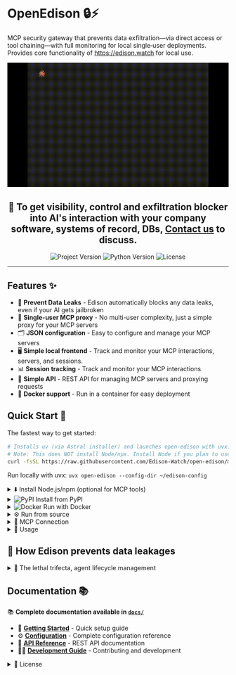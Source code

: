 # OpenEdison 🔒⚡️

MCP security gateway that prevents data exfiltration—via direct access or tool chaining—with full monitoring for local single‑user deployments. Provides core functionality of <https://edison.watch> for local use.

<p align="center">
  <img src="media/trifecta520p.gif" alt="Trifecta Security Risk Animation" width="520">
</p>

<div align="center">
  <h2>📧 To get visibility, control and exfiltration blocker into AI's interaction with your company software, systems of record, DBs, <a href="mailto:hello@edison.watch">Contact us</a> to discuss.</h2>
</div>

<p align="center">
  <img alt="Project Version" src="https://img.shields.io/pypi/v/open-edison?label=version&color=blue">
  <img alt="Python Version" src="https://img.shields.io/badge/python-3.12-blue?logo=python">
  <img src="https://img.shields.io/badge/License-GPLv3-blue" alt="License">


</p>

--- 


## Features ✨

- 🛑 **Prevent Data Leaks** - Edison automatically blocks any data leaks, even if your AI gets jailbroken
- 👤 **Single-user MCP proxy** - No multi-user complexity, just a simple proxy for your MCP servers
- 🗂️ **JSON configuration** - Easy to configure and manage your MCP servers
- 🖥️ **Simple local frontend** - Track and monitor your MCP interactions, servers, and sessions.
- 📊 **Session tracking** - Track and monitor your MCP interactions
- 🔗 **Simple API** - REST API for managing MCP servers and proxying requests
- 🐳 **Docker support** - Run in a container for easy deployment

## Quick Start 🚀

The fastest way to get started:

```bash
# Installs uv (via Astral installer) and launches open-edison with uvx.
# Note: This does NOT install Node/npx. Install Node if you plan to use npx-based tools like mcp-remote.
curl -fsSL https://raw.githubusercontent.com/Edison-Watch/open-edison/main/curl_pipe_bash.sh | bash
```

Run locally with uvx: `uvx open-edison --config-dir ~/edison-config`

<details>
<summary>⬇️ Install Node.js/npm (optional for MCP tools)</summary>

If you need `npx` (for Node-based MCP tools like `mcp-remote`), install Node.js as well:

![macOS](https://img.shields.io/badge/mac%20os-000000?style=for-the-badge&logo=apple&logoColor=white)

- uv: `curl -fsSL https://astral.sh/uv/install.sh | sh`
- Node/npx: `brew install node`

![Linux](https://img.shields.io/badge/Linux-FCC624?style=for-the-badge&logo=linux&logoColor=black)

- uv: `curl -fsSL https://astral.sh/uv/install.sh | sh`
- Node/npx: `sudo apt-get update && sudo apt-get install -y nodejs npm`

![Windows](https://img.shields.io/badge/Windows-0078D6?style=for-the-badge&logo=windows&logoColor=white)

- uv: `powershell -ExecutionPolicy ByPass -c "irm https://astral.sh/uv/install.ps1 | iex"`
- Node/npx: `winget install -e --id OpenJS.NodeJS`

After installation, ensure that `npx` is available on PATH.
</details>

<details>
<summary><img src="https://img.shields.io/badge/pypi-3775A9?style=for-the-badge&logo=pypi&logoColor=white" alt="PyPI"> Install from PyPI</summary>

#### Prerequisites

- Pipx/uvx

```bash
# Using uvx
uvx open-edison --help

# Using pipx
pipx install open-edison
open-edison --help
```

Run with a custom config directory:

```bash
open-edison run --config-dir ~/edison-config
# or via environment variable
OPEN_EDISON_CONFIG_DIR=~/edison-config open-edison run
```

</details>

<details>
<summary><img src="https://img.shields.io/badge/Docker-2CA5E0?style=for-the-badge&logo=docker&logoColor=white" alt="Docker"> Run with Docker</summary>

There is a dockerfile for simple local setup.

```bash
# Single-line:
git clone https://github.com/Edison-Watch/open-edison.git && cd open-edison && make docker_run

# Or
# Clone repo
git clone https://github.com/Edison-Watch/open-edison.git
# Enter repo
cd open-edison
# Build and run
make docker_run
```

The MCP server will be available at `http://localhost:3000` and the api + frontend at `http://localhost:3001`. 🌐

</details>

<details>
<summary>⚙️ Run from source</summary>

1. Clone the repository:

```bash
git clone https://github.com/Edison-Watch/open-edison.git
cd open-edison
```

1. Set up the project:

```bash
make setup
```

1. Edit `config.json` to configure your MCP servers. See the full file: [config.json](config.json), it looks like:

```json
{
  "server": { "host": "0.0.0.0", "port": 3000, "api_key": "..." },
  "logging": { "level": "INFO", "database_path": "sessions.db" },
  "mcp_servers": [
    { "name": "filesystem", "command": "uvx", "args": ["mcp-server-filesystem", "/tmp"], "enabled": true },
    { "name": "github", "enabled": false, "env": { "GITHUB_PERSONAL_ACCESS_TOKEN": "..." } }
  ]
}
```

1. Run the server:

```bash
make run
# or, from the installed package
open-edison run
```

The server will be available at `http://localhost:3000`. 🌐

</details>

<details>
<summary>🔌 MCP Connection</summary>

Connect any MCP client to Open Edison (requires Node.js/npm for `npx`):

```bash
npx -y mcp-remote http://localhost:3000/mcp/ --http-only --header "Authorization: Bearer your-api-key"
```

Or add to your MCP client config:

```json
{
  "mcpServers": {
    "open-edison": {
      "command": "npx",
      "args": ["-y", "mcp-remote", "http://localhost:3000/mcp/", "--http-only", "--header", "Authorization: Bearer your-api-key"]
    }
  }
}
```

</details>

<details>
<summary>🧭 Usage</summary>

### API Endpoints

See [API Reference](docs/quick-reference/api_reference.md) for full API documentation.

<details>
<summary>🛠️ Development</summary>

### Setup 🧰

Setup from source as above.

### Run ▶️

Server doesn't have any auto-reload at the moment, so you'll need to run & ctrl-c this during development.

```bash
make run
```

### Tests/code quality ✅

We expect `make ci` to return cleanly.

```bash
make ci
```

</details>

<details>
<summary>⚙️ Configuration (config.json)</summary>

## Configuration ⚙️

The `config.json` file contains all configuration:

- `server.host` - Server host (default: localhost)
- `server.port` - Server port (default: 3000)
- `server.api_key` - API key for authentication
- `logging.level` - Log level (DEBUG, INFO, WARNING, ERROR)
- `mcp_servers` - Array of MCP server configurations

Each MCP server configuration includes:

- `name` - Unique name for the server
- `command` - Command to run the MCP server
- `args` - Arguments for the command
- `env` - Environment variables (optional)
- `enabled` - Whether to auto-start this server

</details>

</details>

## 🔐 How Edison prevents data leakages

<details>
<summary>🔱 The lethal trifecta, agent lifecycle management</summary>

Open Edison includes a comprehensive security monitoring system that tracks the "lethal trifecta" of AI agent risks, as described in [Simon Willison's blog post](https://simonwillison.net/2025/Jun/16/the-lethal-trifecta/):

<img src="media/lethal-trifecta.png" alt="The lethal trifecta diagram showing the three key AI agent security risks" width="30%">

1. **Private data access** - Access to sensitive local files/data
2. **Untrusted content exposure** - Exposure to external/web content  
3. **External communication** - Ability to write/send data externally

<img src="media/pam-diagram.png" alt="Privileged Access Management (PAM) example showing the lethal trifecta in action" width="60%">

The configuration allows you to classify these risks across **tools**, **resources**, and **prompts** using separate configuration files.

In addition to trifecta, we track Access Control Level (ACL) for each tool call,
that is, each tool has an ACL level (one of PUBLIC, PRIVATE, or SECRET), and we track the highest ACL level for each session.
If a write operation is attempted to a lower ACL level, it is blocked.

### 🧰 Tool Permissions (`tool_permissions.json`)

Defines security classifications for MCP tools. See full file: [tool_permissions.json](tool_permissions.json), it looks like:

```json
{
  "_metadata": { "last_updated": "2025-08-07" },
  "builtin": {
    "get_security_status": { "enabled": true, "write_operation": false, "read_private_data": false, "read_untrusted_public_data": false, "acl": "PUBLIC" }
  },
  "filesystem": {
    "read_file": { "enabled": true, "write_operation": false, "read_private_data": true, "read_untrusted_public_data": false, "acl": "PRIVATE" },
    "write_file": { "enabled": true, "write_operation": true, "read_private_data": true, "read_untrusted_public_data": false, "acl": "PRIVATE" }
  }
}
```

<details>
<summary>📁 Resource Permissions (`resource_permissions.json`)</summary>

### Resource Permissions (`resource_permissions.json`)

Defines security classifications for resource access patterns. See full file: [resource_permissions.json](resource_permissions.json), it looks like:

```json
{
  "_metadata": { "last_updated": "2025-08-07" },
  "builtin": { "config://app": { "enabled": true, "write_operation": false, "read_private_data": false, "read_untrusted_public_data": false } }
}
```

</details>

<details>
<summary>💬 Prompt Permissions (`prompt_permissions.json`)</summary>

### Prompt Permissions (`prompt_permissions.json`)

Defines security classifications for prompt types. See full file: [prompt_permissions.json](prompt_permissions.json), it looks like:

```json
{
  "_metadata": { "last_updated": "2025-08-07" },
  "builtin": { "summarize_text": { "enabled": true, "write_operation": false, "read_private_data": false, "read_untrusted_public_data": false } }
}
```

</details>

### Wildcard Patterns ✨

All permission types support wildcard patterns:

- **Tools**: `server_name/*` (e.g., `filesystem/*` matches all filesystem tools)
- **Resources**: `scheme:*` (e.g., `file:*` matches all file resources)  
- **Prompts**: `type:*` (e.g., `template:*` matches all template prompts)

### Security Monitoring 🕵️

**All items must be explicitly configured** - unknown tools/resources/prompts will be rejected for security.

Use the `get_security_status` tool to monitor your session's current risk level and see which capabilities have been accessed. When the lethal trifecta is achieved (all three risk flags set), further potentially dangerous operations are blocked.

</details>



## Documentation 📚

📚 **Complete documentation available in [`docs/`](docs/)**

- 🚀 **[Getting Started](docs/quick-reference/config_quick_start.md)** - Quick setup guide
- ⚙️ **[Configuration](docs/core/configuration.md)** - Complete configuration reference
- 📡 **[API Reference](docs/quick-reference/api_reference.md)** - REST API documentation
- 🧑‍💻 **[Development Guide](docs/development/development_guide.md)** - Contributing and development


<details>
<summary>📄 License</summary>

GPL-3.0 License - see [LICENSE](LICENSE) for details.

</details>
